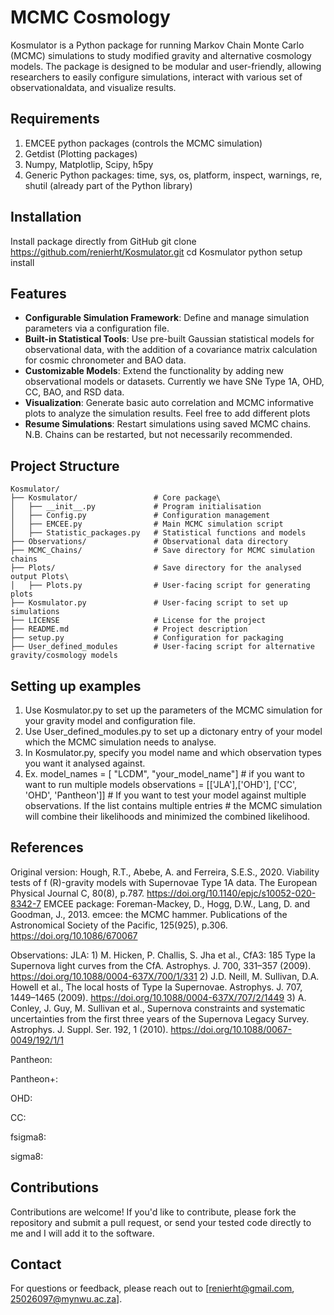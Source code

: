 # MCMC Cosmology
Kosmulator is a Python package for running Markov Chain Monte Carlo (MCMC) simulations to study modified gravity and alternative cosmology models. 
The package is designed to be modular and user-friendly, allowing researchers to easily configure simulations, interact with various set of 
observationaldata, and visualize results.

## Requirements
1) EMCEE python packages (controls the MCMC simulation)
2) Getdist (Plotting packages)
3) Numpy, Matplotlip, Scipy, h5py
4) Generic Python packages: time, sys, os, platform, inspect, warnings, re, shutil (already part of the Python library)

## Installation 
Install package directly from GitHub
git clone https://github.com/renierht/Kosmulator.git
cd Kosmulator
python setup install

## Features

- **Configurable Simulation Framework**: Define and manage simulation parameters via a configuration file.
- **Built-in Statistical Tools**: Use pre-built Gaussian statistical models for observational data, with the addition of a covariance matrix calculation for cosmic chronometer and BAO data.
- **Customizable Models**: Extend the functionality by adding new observational models or datasets. Currently we have SNe Type 1A, OHD, CC, BAO, and RSD data.
- **Visualization**: Generate basic auto correlation and MCMC informative plots to analyze the simulation results. Feel free to add different plots
- **Resume Simulations**: Restart simulations using saved MCMC chains. N.B. Chains can be restarted, but not necessarily recommended.

## Project Structure

```plaintext
Kosmulator/
├── Kosmulator/         		# Core package\
│   ├── __init__.py           	# Program initialisation	
│   ├── Config.py           	# Configuration management
│   ├── EMCEE.py            	# Main MCMC simulation script
│   ├── Statistic_packages.py  	# Statistical functions and models
├── Observations/           	# Observational data directory
├── MCMC_Chains/            	# Save directory for MCMC simulation chains
├── Plots/         				# Save directory for the analysed output Plots\
│   ├── Plots.py                # User-facing script for generating plots	
├── Kosmulator.py  				# User-facing script to set up simulations
├── LICENSE                 	# License for the project
├── README.md               	# Project description
├── setup.py                	# Configuration for packaging
├── User_defined_modules      	# User-facing script for alternative gravity/cosmology models
```

## Setting up examples
1) Use Kosmulator.py to set up the parameters of the MCMC simulation for your gravity model and configuration file.
2) Use User_defined_modules.py to set up a dictonary entry of your model which the MCMC simulation needs to analyse.
3) In Kosmulator.py, specify you model name and which observation types you want it analysed against.
4) Ex. 	model_names = [ "LCDM", "your_model_name"] # if you want to want to run multiple models
		observations = [['JLA'],['OHD'], ['CC', 'OHD', 'Pantheon']] 
		# If you want to test your model against multiple observations. If the list contains multiple entries
		# the MCMC simulation will combine their likelihoods and minimized the combined likelihood.
		
## References
Original version: 	Hough, R.T., Abebe, A. and Ferreira, S.E.S., 2020. Viability tests of f (R)-gravity models with Supernovae Type 1A data. The European Physical Journal C, 80(8), p.787. https://doi.org/10.1140/epjc/s10052-020-8342-7
EMCEE package: 		Foreman-Mackey, D., Hogg, D.W., Lang, D. and Goodman, J., 2013. emcee: the MCMC hammer. Publications of the Astronomical Society of the Pacific, 125(925), p.306. https://doi.org/10.1086/670067

Observations:
JLA: 				1) M. Hicken, P. Challis, S. Jha et al., CfA3: 185 Type Ia Supernova light curves from the CfA. Astrophys. J. 700, 331–357 (2009). https://doi.org/10.1088/0004-637X/700/1/331
					2) J.D. Neill, M. Sullivan, D.A. Howell et al., The local hosts of Type Ia Supernovae. Astrophys. J. 707, 1449–1465 (2009). https://doi.org/10.1088/0004-637X/707/2/1449
					3) A. Conley, J. Guy, M. Sullivan et al., Supernova constraints and systematic uncertainties from the first three years of the Supernova Legacy Survey. Astrophys. J. Suppl. Ser. 192, 1 (2010). https://doi.org/10.1088/0067-0049/192/1/1
				  
Pantheon:	

Pantheon+: 

OHD:

CC:

fsigma8:

sigma8:


## Contributions
Contributions are welcome! If you'd like to contribute, please fork the repository and submit a pull request, or send your tested code directly to me and I will add it to the software.

## Contact
For questions or feedback, please reach out to [renierht@gmail.com, 25026097@mynwu.ac.za].
